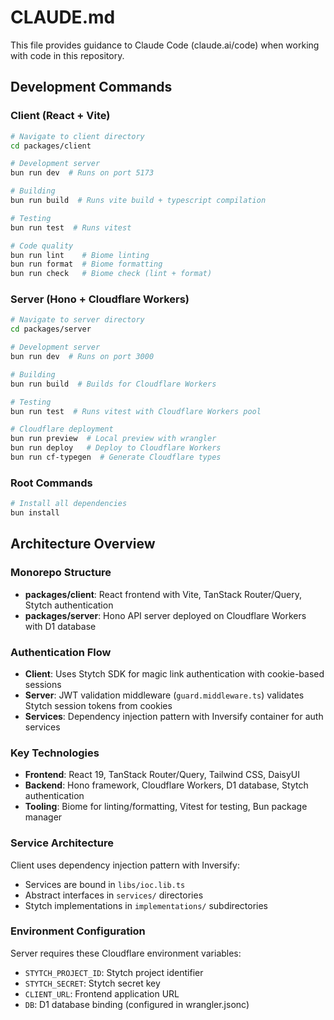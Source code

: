 # CLAUDE.md

This file provides guidance to Claude Code (claude.ai/code) when working with code in this repository.

## Development Commands

### Client (React + Vite)
```bash
# Navigate to client directory
cd packages/client

# Development server
bun run dev  # Runs on port 5173

# Building
bun run build  # Runs vite build + typescript compilation

# Testing
bun run test  # Runs vitest

# Code quality
bun run lint    # Biome linting
bun run format  # Biome formatting
bun run check   # Biome check (lint + format)
```

### Server (Hono + Cloudflare Workers)
```bash
# Navigate to server directory
cd packages/server

# Development server
bun run dev  # Runs on port 3000

# Building
bun run build  # Builds for Cloudflare Workers

# Testing
bun run test  # Runs vitest with Cloudflare Workers pool

# Cloudflare deployment
bun run preview  # Local preview with wrangler
bun run deploy   # Deploy to Cloudflare Workers
bun run cf-typegen  # Generate Cloudflare types
```

### Root Commands
```bash
# Install all dependencies
bun install
```

## Architecture Overview

### Monorepo Structure
- **packages/client**: React frontend with Vite, TanStack Router/Query, Stytch authentication
- **packages/server**: Hono API server deployed on Cloudflare Workers with D1 database

### Authentication Flow
- **Client**: Uses Stytch SDK for magic link authentication with cookie-based sessions
- **Server**: JWT validation middleware (`guard.middleware.ts`) validates Stytch session tokens from cookies
- **Services**: Dependency injection pattern with Inversify container for auth services

### Key Technologies
- **Frontend**: React 19, TanStack Router/Query, Tailwind CSS, DaisyUI
- **Backend**: Hono framework, Cloudflare Workers, D1 database, Stytch authentication
- **Tooling**: Biome for linting/formatting, Vitest for testing, Bun package manager

### Service Architecture
Client uses dependency injection pattern with Inversify:
- Services are bound in `libs/ioc.lib.ts`
- Abstract interfaces in `services/` directories
- Stytch implementations in `implementations/` subdirectories

### Environment Configuration
Server requires these Cloudflare environment variables:
- `STYTCH_PROJECT_ID`: Stytch project identifier
- `STYTCH_SECRET`: Stytch secret key
- `CLIENT_URL`: Frontend application URL
- `DB`: D1 database binding (configured in wrangler.jsonc)